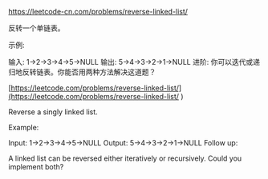 [ https://leetcode-cn.com/problems/reverse-linked-list/ ](https://leetcode-cn.com/problems/reverse-linked-list/ )

反转一个单链表。

示例:

输入: 1->2->3->4->5->NULL
输出: 5->4->3->2->1->NULL
进阶:
你可以迭代或递归地反转链表。你能否用两种方法解决这道题？

[https://leetcode.com/problems/reverse-linked-list/](https://leetcode.com/problems/reverse-linked-list/ )

Reverse a singly linked list.

Example:

Input: 1->2->3->4->5->NULL
Output: 5->4->3->2->1->NULL
Follow up:

A linked list can be reversed either iteratively or recursively. Could you implement both?
